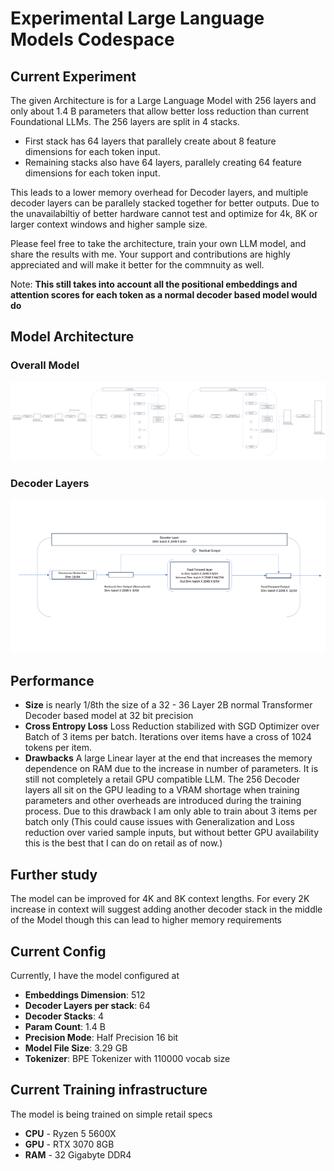 # Experimental Large Language Models Codespace

## Current Experiment
The given Architecture is for a Large Language Model with 256 layers and only about 1.4 B parameters that allow better loss reduction than current Foundational LLMs. The 256 layers are split in 4 stacks.

* First stack has 64 layers that parallely create about 8 feature dimensions for each token input. 
* Remaining stacks also have 64 layers, parallely creating 64 feature dimensions for each token input.

This leads to a lower memory overhead for Decoder layers, and multiple decoder layers can be parallely stacked together for better outputs. Due to the unavailabiltiy of better hardware cannot test and optimize for 4k, 8K or larger context windows and higher sample size.

Please feel free to take the architecture, train your own LLM model, and share the results with me. Your support and contributions are highly appreciated and will make it better for the commnuity as well.

Note: **This still takes into account all the positional embeddings and attention scores for each token as a normal decoder based model would do**

## Model Architecture

### Overall Model
![Architecture](/img/Architecture.png)

### Decoder Layers
![Decoder](/img/Decoder.png)

## Performance

* **Size** is nearly 1/8th the size of a 32 - 36 Layer 2B normal Transformer Decoder based model at 32 bit precision
* **Cross Entropy Loss** Loss Reduction stabilized with SGD Optimizer over Batch of 3 items per batch. Iterations over items have a cross of 1024 tokens per item.
* **Drawbacks** A large Linear layer at the end that increases the memory dependence on RAM due to the increase in number of parameters. 
It is still not completely a retail GPU compatible LLM. The 256 Decoder layers all sit on the GPU leading to a VRAM shortage when training parameters and other overheads are introduced during the training process. Due to this drawback I am only able to train about 3 items per batch only (This could cause issues with Generalization and Loss reduction over varied sample inputs, but without better GPU availability this is the best that I can do on retail as of now.)

## Further study
The model can be improved for 4K and 8K context lengths. For every 2K increase in context will suggest adding another decoder stack in the middle of the Model though this can lead to higher memory requirements

## Current Config
Currently, I have the model configured at
* **Embeddings Dimension**: 512
* **Decoder Layers per stack**: 64
* **Decoder Stacks**: 4
* **Param Count**: 1.4 B
* **Precision Mode**: Half Precision 16 bit
* **Model File Size**: 3.29 GB
* **Tokenizer**: BPE Tokenizer with 110000 vocab size

## Current Training infrastructure
The model is being trained on simple retail specs
* **CPU** - Ryzen 5 5600X
* **GPU** - RTX 3070 8GB
* **RAM** - 32 Gigabyte DDR4
